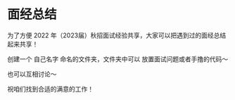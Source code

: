 # 面经总结

为了方便 2022 年（2023届）秋招面试经验共享，大家可以把遇到过的面经总结起来共享！

创建一个 自己名字 命名的文件夹，文件夹中可以 放置面试问题或者手撸的代码～

也可以互相讨论～

祝咱们找到合适的满意的工作！
